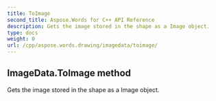 ```yaml
---
title: ToImage
second_title: Aspose.Words for C++ API Reference
description: Gets the image stored in the shape as a Image object. 
type: docs
weight: 0
url: /cpp/aspose.words.drawing/imagedata/toimage/
---
```

## ImageData.ToImage method


Gets the image stored in the shape as a Image object. 

